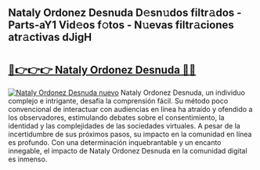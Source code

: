 ## Nataly Ordonez Desnuda D𝚎sn𝚞dos filtr𝚊dos - Parts-aY1 Vid𝚎os f𝚘tos - N𝚞evas filtr𝚊ciones atr𝚊ctivas dJigH

# <h2><a href="http://mb6rey.tromn.icu/?c=Nataly+Ordonez+Desnuda">🔗👉👉👉 Nataly Ordonez Desnuda 🔗🔗</a></h2>

[![Nataly Ordonez Desnuda nuevo](https://i.imgur.com/pEAQMta.gif)](http://mb6rey.tromn.icu/?c=Nataly+Ordonez+Desnuda)
Nataly Ordonez Desnuda, un individuo complejo e intrigante, desafía la comprensión fácil. Su método poco convencional de interactuar con audiencias en línea ha atraído y ofendido a los observadores, estimulando debates sobre el consentimiento, la identidad y las complejidades de las sociedades virtuales. A pesar de la incertidumbre de sus próximos pasos, su impacto en la comunidad en línea es profundo. Con una determinación inquebrantable y un encanto innegable, el impacto de Nataly Ordonez Desnuda en la comunidad digital es inmenso.
